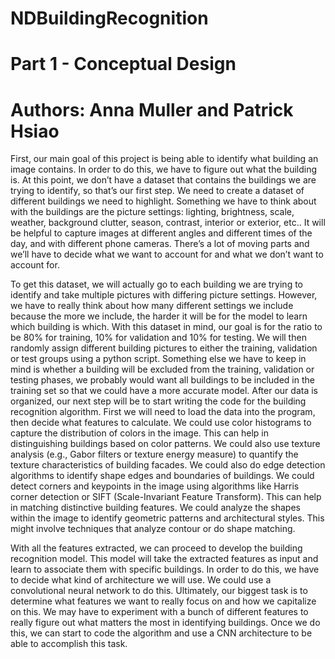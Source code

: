 # NDBuildingRecognition

# Part 1 - Conceptual Design
# Authors: Anna Muller and Patrick Hsiao

First, our main goal of this project is being able to identify what building an image contains. In order to do this, we have to figure out what the building is. At this point, we don’t have a dataset that contains the buildings we are trying to identify, so that’s our first step. We need to create a dataset of different buildings we need to highlight. Something we have to think about with the buildings are the picture settings: lighting, brightness, scale, weather, background clutter, season, contrast, interior or exterior, etc.. It will be helpful to capture images at different angles and different times of the day, and with different phone cameras. There’s a lot of moving parts and we’ll have to decide what we want to account for and what we don’t want to account for. 

To get this dataset, we will actually go to each building we are trying to identify and take multiple pictures with differing picture settings. However, we have to really think about how many different settings we include because the more we include, the harder it will be for the model to learn which building is which. 
With this dataset in mind, our goal is for the ratio to be 80% for training, 10% for validation and 10% for testing. We will then randomly assign different building pictures to either the training, validation or test groups using a python script. Something else we have to keep in mind is whether a building will be excluded from the training, validation or testing phases, we probably would want all buildings to be included in the training set so that we could have a more accurate model.
After our data is organized, our next step will be to start writing the code for the building recognition algorithm. First we will need to load the data into the program, then decide what features to calculate. We could use color histograms to capture the distribution of colors in the image. This can help in distinguishing buildings based on color patterns. We could also use texture analysis (e.g., Gabor filters or texture energy measure) to quantify the texture characteristics of building facades. We could also do edge detection algorithms to identify shape edges and boundaries of buildings. We could detect corners and keypoints in the image using algorithms like Harris corner detection or SIFT (Scale-Invariant Feature Transform). This can help in matching distinctive building features. We could analyze the shapes within the image to identify geometric patterns and architectural styles. This might involve techniques that analyze contour or do shape matching. 

With all the features extracted, we can proceed to develop the building recognition model. This model will take the extracted features as input and learn to associate them with specific buildings. In order to do this, we have to decide what kind of architecture we will use. We could use a convolutional neural network to do this. Ultimately, our biggest task is to determine what features we want to really focus on and how we capitalize on this. We may have to experiment with a bunch of different features to really figure out what matters the most in identifying buildings. Once we do this, we can start to code the algorithm and use a CNN architecture to be able to accomplish this task. 
